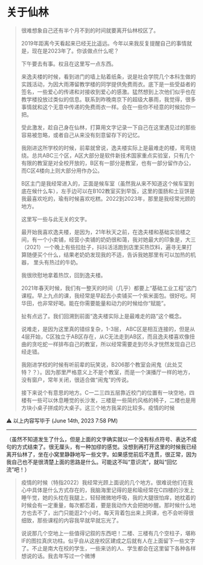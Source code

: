 # 关于仙林

> 很难想象自己还有半个月不到的时间就要离开仙林校区了。
>
> 2019年距离今天看起来已经无比遥远。今年以来我反复提醒自己的事情就是，现在是2023年了。你该做点什么呢？
>
> 下午要去有事。权且在这里写一点东西。
>
> 来逸夫楼的时候，看到进门的墙上贴着纸条，说是社会学院几个本科生做的实践活动，为因大雨滞留教学楼的同学提供免费雨衣。底下是一些受益者的签名，一些爱心的传递和对接收到爱心的感激。猛然想到上次他们似乎也在教学楼投放过类似的信息。联系到昨晚南京下的超级大暴雨，我觉得，很多事情就和这个无意中传递的免费雨衣一样。会在一些你不经意的时候拉你一把。
>
> 受此激发，趁自己身在仙林，打算用文字记录一下自己在这里遇见过的那些容易被忽略，或者自己从来没有刻意留存下的记忆。
>
> 我刚进这所学校的时候，前辈就曾说，逸夫楼实际上是最难走的楼，弯弯绕绕。总共ABC三个区，A区大部分是软件新技术国家重点实验室，只有几个有限的教室是对全校开放的，B区有一部分是教室，也有一部分留作办公，而C区4楼向上则大部分用作办公。
>
> B区主门是我经常进入的，正面是候车室（虽然我从来不知道这个候车室到底在候什么车），左手边可以在B102教室买到早饭，这里的蛋肠和土豆饼是我最喜欢吃的，瑜有时候喜欢吃糕。2022到2023年，那里是我经常光顾的地方。
>
> 这里写一些与此无关的文字。
> 
> 最开始我喜欢逸夫楼，是因为，21年秋天之前，在逸夫楼和基础实验楼之间，有一个小卖铺，经营小卖铺的奶奶很和蔼，我对她最大的印象是，大三（2021）一个晚上有些拉肚子，抖抖活活跑到店里买热饮料，遍寻无果打算随便买个什么，结果老奶奶发现我的不适，告诉我她那里有可以加热的机器， 里头有热过的牛奶。
>
> 我很欣慰地拿着热饮，回到逸夫楼。
>
> 2021年春天时候，我们有一整天的时间（几乎）都要上“基础工业工程”这门课程。早上九点的课，我经常是早起去小卖铺买一个紫米面包。很好吃。阿华田，也非常好喝。能在你需要能量和动力的时候给你“赋能”。
>
> 扯有点远了。我们回溯到前面“逸夫楼实际上是最难走的路”这个概念。
>
> 说难走，是因为这里真的错综复杂，1-3层， ABC区是相互连接的，但是从4层开始，C区独立于AB区存在，从C无法走到AB区，而且逸夫楼喜欢像扭曲的贪吃蛇一样排布自己的教室，所以经常需要走到尽头才恍然发现自己已经走错。
>
> 我刚进学校的时候有听前辈的玩笑说，B206那个教室会闹鬼（此处艾特？？）。因为那里严格意义上不是个教室，而是一个演播厅一样的地方，没有窗户，常年关闭，很适合做“闹鬼”的传说。
>
> 接下来说个有意思的地方。C一二三四五层靠近校门的位置有一块空地，四楼有一些可以休息睡觉的长沙发，三楼是一些简约风格的椅子，二楼也是用方块小桌子拼成的大桌子。这三个地方我呆的比较多。疫情的时候

⚠️ 以上内容写毕于 (June 14th, 2023 7:58 PM) 

------------------

（虽然不知道发生了什么，但是上面的文字确实就以一个没有标点符号、表达不成句的方式结束了。很无厘头，有一种加缪的感觉。没想到再打开这里的时候我已经离开仙林了，坐在小窝里静静地写一些文字。如果感觉前后不连贯，很正常，因为我自己也不是很清楚上面的思路是什么。可能这不叫“意识流”，就叫“回忆流”吧！）

> 疫情的时候（特指2022）我经常光顾上面说的几个地方。很难说他们在我心中具体是什么方式存在的，我脑海里记得的是和瑜经常在C四楼的沙发上睡午觉，她的头枕在我腿上，轻轻微微地呼吸，我的大腿很怕痒，她枕着的时候会有一定重量，每次都忍着，要是我动作大会把她吵醒。那时候什么地方也去不了，出门只能逛2个小时。每天背着包出来上网课，也不会听得很细致，那些课程的内容我早就早就忘光了。
>
> 说说那几个空地上一些值得记叙的东西吧！二楼、三楼有几个空柱子，堪称IF的图拉真庆功柱。似乎自从这座校区建成之后就有人在上面留下一些文字了。不止是南大在校的学生，一些来访的人、学生都会在这里留下各种各样想说的话。我去年写过一个微博